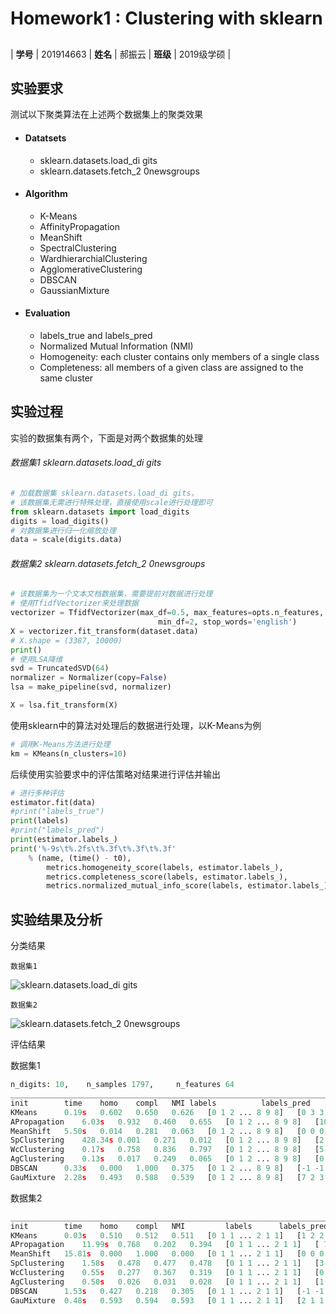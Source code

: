 # Homework1 :  Clustering with sklearn
##  


| **学号**  | 201914663  |   **姓名**  | 郝振云  |   **班级**  | 2019级学硕  |
## 
## 实验要求
	
测试以下聚类算法在上述两个数据集上的聚类效果
+ #### Datatsets
    * sklearn.datasets.load_di gits
    * sklearn.datasets.fetch_2 0newsgroups

	
+ #### Algorithm
    * K-Means
    * AffinityPropagation
    * MeanShift
    * SpectralClustering
    * WardhierarchialClustering
    * AgglomerativeClustering
    * DBSCAN
    * GaussianMixture
+ #### Evaluation
    *  labels_true and labels_pred 
    *  Normalized Mutual Information (NMI) 
    *  Homogeneity: each cluster contains only members of a single class 
    *  Completeness: all members of a given class are assigned to the same cluster 


## 
## 实验过程

实验的数据集有两个，下面是对两个数据集的处理
###### 数据集1  sklearn.datasets.load_di gits
```python
# 加载数据集 sklearn.datasets.load_di gits，
# 该数据集无需进行特殊处理，直接使用scale进行处理即可
from sklearn.datasets import load_digits
digits = load_digits()
# 对数据集进行归一化缩放处理
data = scale(digits.data)
```
###### 数据集2  sklearn.datasets.fetch_2 0newsgroups
```python
# 该数据集为一个文本文档数据集，需要提前对数据进行处理
# 使用TfidfVectorizer来处理数据
vectorizer = TfidfVectorizer(max_df=0.5, max_features=opts.n_features,
                                 min_df=2, stop_words='english')
X = vectorizer.fit_transform(dataset.data)
# X.shape = (3387, 10000)
print()
# 使用LSA降维
svd = TruncatedSVD(64)
normalizer = Normalizer(copy=False)
lsa = make_pipeline(svd, normalizer)

X = lsa.fit_transform(X)
```

使用sklearn中的算法对处理后的数据进行处理，以K-Means为例
```python
# 调用K-Means方法进行处理
km = KMeans(n_clusters=10)
```
后续使用实验要求中的评估策略对结果进行评估并输出
```python
# 进行多种评估
estimator.fit(data)
#print("labels_true")
print(labels)
#print("labels_pred")
print(estimator.labels_)
print('%-9s\t%.2fs\t%.3f\t%.3f\t%.3f'
	% (name, (time() - t0),
		metrics.homogeneity_score(labels, estimator.labels_),
		metrics.completeness_score(labels, estimator.labels_),
		metrics.normalized_mutual_info_score(labels, estimator.labels_)))
```

## 
## 实验结果及分析  
	
	
分类结果  
	
	数据集1 
![sklearn.datasets.load_di gits](Figure_1.png) 
 
	数据集2 
![sklearn.datasets.fetch_2 0newsgroups](Figure_2.png) 
	
	
	
评估结果 
	
数据集1
```python
n_digits: 10, 	 n_samples 1797, 	 n_features 64
__________________________________________________________________________________
init		time	homo	compl	NMI	labels			labels_pred
KMeans   	0.19s	0.602	0.650	0.626	[0 1 2 ... 8 9 8]	[0 3 3 ... 3 7 7]
APropagation	6.03s	0.932	0.460	0.655	[0 1 2 ... 8 9 8]	[102  86   3 ... 100  34   2]
MeanShift	5.50s	0.014	0.281	0.063	[0 1 2 ... 8 9 8]	[0 0 0 ... 0 0 0]
SpClustering	428.34s	0.001	0.271	0.012	[0 1 2 ... 8 9 8]	[2 2 2 ... 2 2 2]
WcClustering	0.17s	0.758	0.836	0.797	[0 1 2 ... 8 9 8]	[5 1 1 ... 1 1 1]
AgClustering	0.13s	0.017	0.249	0.065	[0 1 2 ... 8 9 8]	[0 0 0 ... 0 0 0]
DBSCAN   	0.33s	0.000	1.000	0.375	[0 1 2 ... 8 9 8]	[-1 -1 -1 ... -1 -1 -1]
GauMixture	2.28s	0.493	0.588	0.539	[0 1 2 ... 8 9 8]	[7 2 3 ... 2 2 4]
```
	
数据集2
```python
__________________________________________________________________________________
init		time	homo	compl	NMI 		labels 		labels_pred
KMeans   	0.03s	0.510	0.512	0.511	[0 1 1 ... 2 1 1]	[1 2 2 ... 3 2 2]
APropagation	11.99s	0.768	0.202	0.394	[0 1 1 ... 2 1 1]	[ 71  60 161 ... 142 137 116]
MeanShift	15.81s	0.000	1.000	0.000	[0 1 1 ... 2 1 1]	[0 0 0 ... 0 0 0]
SpClustering	1.58s	0.478	0.477	0.478	[0 1 1 ... 2 1 1]	[3 1 1 ... 0 1 1]
WcClustering	0.55s	0.277	0.367	0.319	[0 1 1 ... 2 1 1]	[0 1 1 ... 0 1 1]
AgClustering	0.50s	0.026	0.031	0.028	[0 1 1 ... 2 1 1]	[1 1 2 ... 0 1 2]
DBSCAN   	1.53s	0.427	0.218	0.305	[0 1 1 ... 2 1 1]	[-1 -1 -1 ... 72 -1 -1]
GauMixture	0.48s	0.593	0.594	0.593	[0 1 1 ... 2 1 1]	[2 1 1 ... 0 1 1]
```
